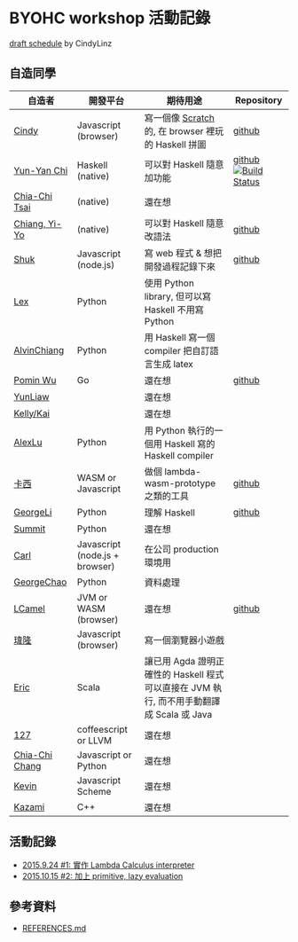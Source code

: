 # BYOHC workshop 活動記錄

[draft schedule](https://gist.github.com/CindyLinz/975dce9755ebeec6e4a5) by CindyLinz

## 自造同學

| 自造者                              | 開發平台                       | 期待用途                                                                                 | Repository                                         |
| ------                              | --------                       | --------                                                                                 | ----------                                         |
| [Cindy][CindyLinz]                  | Javascript (browser)           | 寫一個像 [Scratch](https://scratch.mit.edu/) 的, 在 browser 裡玩的 Haskell 拼圖          | [github](https://github.com/CindyLinz/Haskell.js/) |
| [Yun-Yan Chi][jaiyalas]             | Haskell (native)               | 可以對 Haskell 隨意加功能                                                                | [github](https://github.com/jaiyalas/ParametricLambda)[![Build Status](https://api.travis-ci.org/jaiyalas/ParametricLambda.png?branch=master)](http://travis-ci.org/jaiyalas/ParametricLambda)        |
| [Chia-Chi Tsai][rueshyna]           | (native)                       | 還在想                                                                                   |                                                    |
| [Chiang, Yi-Yo][silverneko]         | (native)                       | 可以對 Haskell 隨意改語法                                                                | [github](https://github.com/silverneko/Lambda-calculus-interpreter) |
| [Shuk][BizShuk]                     | Javascript (node.js)           | 寫 web 程式 & 想把開發過程記錄下來                                                       | [github](https://github.com/BizShuk/Haskell_compiler)               |
| [Lex][LexSong]                      | Python                         | 使用 Python library, 但可以寫 Haskell 不用寫 Python                                      |                                                    |
| [AlvinChiang][absolutelyNoWarranty] | Python                         | 用 Haskell 寫一個 compiler 把自訂語言生成 latex                                          |                                                    |
| [Pomin Wu][pm5]                     | Go                             | 還在想                                                                                   | [github](https://github.com/pm5/byohc-workshop)    |
| [YunLiaw][YunLiaw]                  |                                | 還在想                                                                                   |                                                    |
| [Kelly/Kai][rasca0027]              |                                | 還在想                                                                                   |                                                    |
| [AlexLu][op8867555]                 | Python                         | 用 Python 執行的一個用 Haskell 寫的 Haskell compiler                                     |                                                    |
| [卡西][caasi]                       | WASM or Javascript             | 做個 lambda-wasm-prototype 之類的工具                                                    | [github](https://github.com/caasi/ulc.ls)          |
| [GeorgeLi][Georgefs]                | Python                         | 理解 Haskell                                                                             | [github](https://github.com/georgefs/BYOHC-Workshop)                                                  |
| [Summit][suensummit]                | Python                         | 還在想                                                                                   |                                                    |
| [Carl][Carl-Lin]                    | Javascript (node.js + browser) | 在公司 production 環境用                                                                 |                                                    |
| [GeorgeChao][whizzalan]             | Python                         | 資料處理                                                                                 |                                                    |
| [LCamel][LCamel]                    | JVM or WASM (browser)          | 還在想                                                                                   | [github](https://github.com/LCamel/BuildYourOwnHaskellCompiler) |
| [瑋隆][weilongain]                  | Javascript (browser)           | 寫一個瀏覽器小遊戲                                                                       |                                                    |
| [Eric][ericpony]                    | Scala                          | 讓已用 Agda 證明正確性的 Haskell 程式可以直接在 JVM 執行, 而不用手動翻譯成 Scala 或 Java |                                                    |
| [127][a127a127]                     | coffeescript or LLVM           | 還在想                                                                                   |                                                    |
| [Chia-Chi Chang][c3h3]              | Javascript or Python           | 還在想                                                                                   |                                                    |
| [Kevin][ucfan]              | Javascript Scheme          | 還在想                                                                                   |                                                    |
| [Kazami][Knight-X]              | C++           | 還在想                                                                                   |                                                    |


[CindyLinz]: https://github.com/CindyLinz/
[jaiyalas]: https://github.com/jaiyalas/
[rueshyna]: https://github.com/rueshyna/
[silverneko]: https://github.com/silverneko/
[BizShuk]: https://github.com/BizShuk/
[LexSong]: https://github.com/LexSong/
[absolutelyNoWarranty]: https://github.com/absolutelyNoWarranty/
[pm5]: https://github.com/pm5/
[YunLiaw]: https://github.com/YunLiaw/
[rasca0027]: https://github.com/rasca0027/
[op8867555]: https://github.com/op8867555/
[caasi]: https://github.com/caasi/
[Georgefs]: https://github.com/Georgefs/
[suensummit]: https://github.com/suensummit/
[Carl-Lin]: https://github.com/Carl-Lin/
[whizzalan]: https://github.com/whizzalan/
[LCamel]: https://github.com/LCamel/
[weilongain]: https://github.com/weilongain/
[ericpony]: https://github.com/ericpony/
[a127a127]: https://github.com/a127a127/
[c3h3]: https://github.com/c3h3/
[ucfan]: https://github.com/ucfan/
[Knight-X]: https://github.com/Knight-X/

## 活動記錄

  * [2015.9.24 #1: 實作 Lambda Calculus interpreter](https://github.com/CindyLinz/BYOHC-Workshop/blob/master/workshop-2015.9.24.md)
  * [2015.10.15 #2: 加上 primitive, lazy evaluation](https://github.com/CindyLinz/BYOHC-Workshop/blob/master/workshop-2015.10.15.md)

## 參考資料

  * [REFERENCES.md](https://github.com/CindyLinz/BYOHC-Workshop/blob/master/REFERENCES.md)
